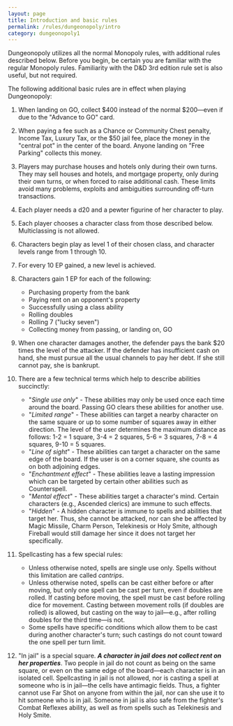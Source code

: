 ```yaml
---
layout: page
title: Introduction and basic rules
permalink: /rules/dungeonopoly/intro
category: dungeonopoly1
---
```

Dungeonopoly utilizes all the normal Monopoly rules, with additional rules described below. Before you begin, be certain you are familiar with the regular Monopoly rules. Familiarity with the D&D 3rd edition rule set is also useful, but not required.

The following additional basic rules are in effect when playing Dungeonopoly:

1.  When landing on GO, collect $400 instead of the normal $200—even if due to the "Advance to GO" card.

2.  When paying a fee such as a Chance or Community Chest penalty, Income Tax, Luxury Tax, or the $50 jail fee, place the money in the "central pot" in the center of the board. Anyone landing on "Free Parking" collects this money.

3.  Players may purchase houses and hotels only during their own turns. They may sell houses and hotels, and mortgage property, only during their own turns, or when forced to raise additional cash. These limits avoid many problems, exploits and ambiguities surrounding off-turn transactions.

4.  Each player needs a d20 and a pewter figurine of her character to play.

5.  Each player chooses a character class from those described below. Multiclassing is not allowed.

6.  Characters begin play as level 1 of their chosen class, and character levels range from 1 through 10.

7.  For every 10 EP gained, a new level is achieved.

8.  Characters gain 1 EP for each of the following:
    *   Purchasing property from the bank
    *   Paying rent on an opponent's property
    *   Successfully using a class ability
    *   Rolling doubles
    *   Rolling 7 ("lucky seven")
    *   Collecting money from passing, or landing on, GO

9.  When one character damages another, the defender pays the bank $20 times the level of the attacker. If the defender has insufficient cash on hand, she must pursue all the usual channels to pay her debt. If she still cannot pay, she is bankrupt.

10. There are a few technical terms which help to describe abilities succinctly:
    *   "_Single use only_" - These abilities may only be used once each time around the board. Passing GO clears these abilities for another use.
    *   "_Limited range_" - These abilities can target a nearby character on the same square or up to some number of squares away in either direction. The level of the user determines the maximum distance as follows: 1-2 = 1 square, 3-4 = 2 squares, 5-6 = 3 squares, 7-8 = 4 squares, 9-10 = 5 squares.
    *   "_Line of sight_" - These abilities can target a character on the same edge of the board. If the user is on a corner square, she counts as on both adjoining edges.
    *   "_Enchantment effect_" - These abilities leave a lasting impression which can be targeted by certain other abilities such as Counterspell.
    *   "_Mental effect_" - These abilities target a character's mind. Certain characters (e.g., Ascended clerics) are immune to such effects.
    *   "_Hidden_" - A hidden character is immune to spells and abilities that target her. Thus, she cannot be attacked, nor can she be affected by Magic Missile, Charm Person, Telekinesis or Holy Smite, although Fireball would still damage her since it does not target her specifically.

11. Spellcasting has a few special rules:
    *   Unless otherwise noted, spells are single use only. Spells without this limitation are called _cantrips_.
    *   Unless otherwise noted, spells can be cast either before or after moving, but only one spell can be cast per turn, even if doubles are rolled. If casting before moving, the spell must be cast before rolling dice for movement. Casting between movement rolls (if doubles are rolled) is allowed, but casting on the way to jail—e.g., after rolling doubles for the third time—is not.
    *   Some spells have specific conditions which allow them to be cast during another character's turn; such castings do not count toward the one spell per turn limit.

12. "In jail" is a special square. _**A character in jail does not collect rent on her properties**_. Two people in jail do not count as being on the same square, or even on the same edge of the board—each character is in an isolated cell. Spellcasting in jail is not allowed, nor is casting a spell at someone who is in jail—the cells have antimagic fields. Thus, a fighter cannot use Far Shot on anyone from within the jail, nor can she use it to hit someone who is in jail. Someone in jail is also safe from the fighter's Combat Reflexes ability, as well as from spells such as Telekinesis and Holy Smite.

